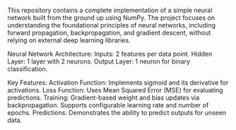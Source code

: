 This repository contains a complete implementation of a simple neural network built from the ground up using NumPy. The project focuses on understanding the foundational principles of neural networks, including forward propagation, backpropagation, and gradient descent, without relying on external deep learning libraries.

Neural Network Architecture:
  Inputs: 2 features per data point.
  Hidden Layer: 1 layer with 2 neurons.
  Output Layer: 1 neuron for binary classification.

Key Features:
  Activation Function: Implements sigmoid and its derivative for activations.
  Loss Function: Uses Mean Squared Error (MSE) for evaluating predictions.
  Training:
    Gradient-based weight and bias updates via backpropagation.
    Supports configurable learning rate and number of epochs.
  Predictions: Demonstrates the ability to predict outputs for unseen data.
